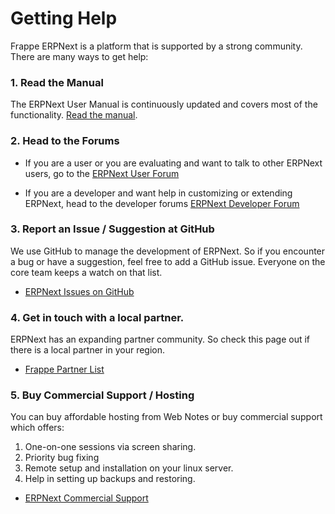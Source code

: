 # Getting Help

Frappe ERPNext is a platform that is supported by a strong community. There are many ways to get help:

### 1. Read the Manual

The ERPNext User Manual is continuously updated and covers most of the functionality. [Read the manual](/apps/erpnext/user-guide).

### 2. Head to the Forums

  * If you are a user or you are evaluating and want to talk to other ERPNext users, go to the [ERPNext User Forum](https://groups.google.com/forum/#!forum/erpnext-user-forum)

  * If you are a developer and want help in customizing or extending ERPNext, head to the developer forums [ERPNext Developer Forum](https://groups.google.com/forum/#!forum/erpnext-developer-forum)

### 3. Report an Issue / Suggestion at GitHub

We use GitHub to manage the development of ERPNext. So if you encounter a bug
or have a suggestion, feel free to add a GitHub issue. Everyone on the core
team keeps a watch on that list.

  * [ERPNext Issues on GitHub](https://github.com/frappe/erpnext/issues)

### 4. Get in touch with a local partner.

ERPNext has an expanding partner community. So check this page out if there is
a local partner in your region.

  * [Frappe Partner List](/partners)

### 5. Buy Commercial Support / Hosting

You can buy affordable hosting from Web Notes or buy commercial support which
offers:

  1. One-on-one sessions via screen sharing.
  2. Priority bug fixing
  3. Remote setup and installation on your linux server.
  4. Help in setting up backups and restoring.
  * [ERPNext Commercial Support](http://frappe.io/buy/commercial-support)
